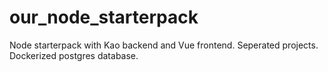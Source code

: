 # our_node_starterpack
Node starterpack with Kao backend and Vue frontend. Seperated projects. Dockerized postgres database.
